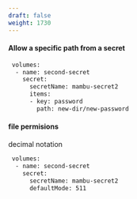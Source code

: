```yaml
---
draft: false
weight: 1730
---
```


#### Allow a specific path from a secret
```bash
 volumes:
  - name: second-secret
    secret:
      secretName: mambu-secret2
      items:
      - key: password
        path: new-dir/new-password
```

#### file permisions
decimal notation
```bash
 volumes:
  - name: second-secret
    secret:
      secretName: mambu-secret2
      defaultMode: 511
```
